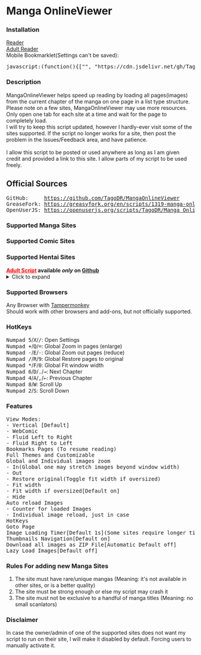 <h1>Manga OnlineViewer</h1>

<h3>Installation</h3>
<a href='https://github.com/TagoDR/MangaOnlineViewer/raw/master/Manga_OnlineViewer.user.js'>Reader</a><br>
<a href='https://github.com/TagoDR/MangaOnlineViewer/raw/master/Manga_OnlineViewer_Adult.user.js'>Adult Reader</a>
<br/>Mobile Bookmarklet(Settings can't be saved):
<pre>
javascript:(function(){["<!-- @echo BOOKMARKLET -->", "https://cdn.jsdelivr.net/gh/TagoDR/MangaOnlineViewer@latest/Manga_OnlineViewer.user.min.js"].map( s => document.body.appendChild(document.createElement('script')).src=s)})();
</pre>
<h3>Description</h3>MangaOnlineViewer helps speed up reading by loading all pages(images) from the current chapter of the manga on one page in a list type structure.</br>
Please note on a few sites, MangaOnlineViewer may use more resources. Only open one tab for each site at a time and wait for the page to completely load.</br>
I will try to keep this script updated, however I hardly-ever visit some of the sites supported. If the script no longer works for a site, then post the problem in the Issues/Feedback area, and have patience.</br></br>
I allow this script to be posted or used anywhere as long as I am given credit and provided a link to this site. I allow parts of my script to be used freely.
<h2>Official Sources</h2>
<pre>
GitHub:     <a href="https://github.com/TagoDR/MangaOnlineViewer">https://github.com/TagoDR/MangaOnlineViewer</a>
GreaseFork: <a href="https://greasyfork.org/en/scripts/1319-manga-onlineviewer">https://greasyfork.org/en/scripts/1319-manga-onlineviewer</a>
OpenUserJS: <a href="https://openuserjs.org/scripts/TagoDR/Manga_OnlineViewer">https://openuserjs.org/scripts/TagoDR/Manga_OnlineViewer</a>
</pre>

<h3>Supported Manga Sites</h3>
<ul>
<!-- @echo LIST_MANGA_SITES -->
</ul>
<h3>Supported Comic Sites</h3>
<ul>
<!-- @echo LIST_COMIC_SITES -->
</ul>
<h3>Supported Hentai Sites</h3> <b><a style="color: red;" href="https://github.com/TagoDR/MangaOnlineViewer/raw/master/Manga_OnlineViewer_Adult.user.js">Adult Script</a> available <i>only</i> on <a href='https://github.com/TagoDR/MangaOnlineViewer'>Github</a></b>
<details>
<summary>Click to expand</summary>
<ul>
<!-- @echo LIST_HENTAI_SITES -->
</ul>
</details>

<h3>Supported Browsers</h3>
Any Browser with <a href="https://tampermonkey.net/">Tampermonkey</a><br>
Should work with other browsers and add-ons, but not officially supported.
<h3>HotKeys</h3>
<kbd class='dark'>Numpad 5</kbd>/<kbd class='dark'>X</kbd>/<kbd class='dark'>/</kbd>: Open Settings<br/>
<kbd class='dark'>Numpad +</kbd>/<kbd class='dark'>Q</kbd>/<kbd class='dark'>=</kbd>: Global Zoom in pages (enlarge)<br/>
<kbd class='dark'>Numpad -</kbd>/<kbd class='dark'>E</kbd>/<kbd class='dark'>-</kbd>: Global Zoom out pages (reduce)<br/>
<kbd class='dark'>Numpad /</kbd>/<kbd class='dark'>R</kbd>/<kbd class='dark'>9</kbd>: Global Restore pages to original<br/>
<kbd class='dark'>Numpad *</kbd>/<kbd class='dark'>F</kbd>/<kbd class='dark'>0</kbd>: Global Fit window width<br/>
<kbd class='dark'>Numpad 6</kbd>/<kbd class='dark'>D</kbd>/<kbd class='dark'>.</kbd>/<kbd class="dark">→</kbd>: Next Chapter<br/>
<kbd class='dark'>Numpad 4</kbd>/<kbd class='dark'>A</kbd>/<kbd class='dark'>,</kbd>/<kbd class="dark">←</kbd>: Previous Chapter<br/>
<kbd class='dark'>Numpad 8</kbd>/<kbd class='dark'>W</kbd>: Scroll Up<br/>
<kbd class='dark'>Numpad 2</kbd>/<kbd class='dark'>S</kbd>: Scroll Down<br/>

<h3>Features</h3>
<pre>
View Modes:
- Vertical [Default]
- WebComic
- Fluid Left to Right
- Fluid Right to Left
Bookmarks Pages (To resume reading)
Full Themes and Customizable
Global and Individual images zoom
- In(Global one may stretch images beyond window width)
- Out
- Restore original(Toggle fit width if oversized)
- Fit width
- Fit width if oversized[Default on]
- Hide
Auto reload Images
- Counter for loaded Images
- Individual image reload, just in case
HotKeys
Goto Page
Image Loading Timer[Default 1s](Some sites require longer timers. eg.:ExHentai,e-hentai)
Thumbnails Navigation[Default on]
Download all images as ZIP File[Automatic Default off]
Lazy Load Images[Default off]
</pre>

<h3>Rules For adding new Manga Sites</h3>
<ol><li>The site must have rare/unique mangas (Meaning: it's not available in other sites, or is a
 better quality)</li>
<li>The site must be strong enough or else my script may crash it</li>
<li>The site must not be exclusive to a handful of manga titles (Meaning: no small scanlators)</li></ol>

<h3>Disclaimer</h3>In case the owner/admin of one of the supported sites does not want my script to run on their site, I will make it disabled by default. Forcing users to manually activate it.
